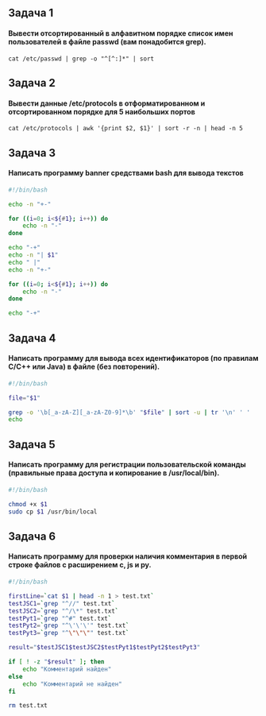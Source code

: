 ## Задача 1
#### Вывести отсортированный в алфавитном порядке список имен пользователей в файле passwd (вам понадобится grep).

```console
cat /etc/passwd | grep -o "^[^:]*" | sort
```

## Задача 2
#### Вывести данные /etc/protocols в отформатированном и отсортированном порядке для 5 наибольших портов

```console
cat /etc/protocols | awk '{print $2, $1}' | sort -r -n | head -n 5
```


## Задача 3
#### Написать программу banner средствами bash для вывода текстов

```bash
#!/bin/bash

echo -n "+-"

for ((i=0; i<${#1}; i++)) do
	echo -n "-"
done

echo "-+"
echo -n "| $1"
echo " |"
echo -n "+-"

for ((i=0; i<${#1}; i++)) do
	echo -n "-"
done

echo "-+"
```

## Задача 4
#### Написать программу для вывода всех идентификаторов (по правилам C/C++ или Java) в файле (без повторений).

```bash
#!/bin/bash

file="$1"

grep -o '\b[_a-zA-Z][_a-zA-Z0-9]*\b' "$file" | sort -u | tr '\n' ' '
echo
```

## Задача 5
#### Написать программу для регистрации пользовательской команды (правильные права доступа и копирование в /usr/local/bin).

```bash
#!/bin/bash

chmod +x $1
sudo cp $1 /usr/bin/local
```

## Задача 6
#### Написать программу для проверки наличия комментария в первой строке файлов с расширением c, js и py.

```bash
#!/bin/bash

firstLine=`cat $1 | head -n 1 > test.txt`
testJSC1=`grep "^//" test.txt`
testJSC2=`grep "^/\*" test.txt`
testPyt1=`grep "^#" test.txt`
testPyt2=`grep "^\'\'\'" test.txt`
testPyt3=`grep "^\"\"\"" test.txt`

result="$testJSC1$testJSC2$testPyt1$testPyt2$testPyt3"

if [ ! -z "$result" ]; then
	echo "Комментарий найден"
else
	echo "Комментарий не найден"
fi

rm test.txt
```